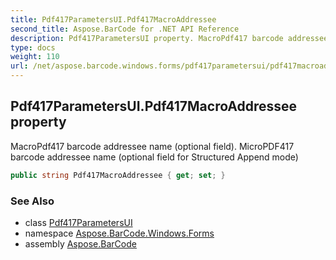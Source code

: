 ```yaml
---
title: Pdf417ParametersUI.Pdf417MacroAddressee
second_title: Aspose.BarCode for .NET API Reference
description: Pdf417ParametersUI property. MacroPdf417 barcode addressee name optional field. MicroPDF417 barcode addressee name optional field for Structured Append mode
type: docs
weight: 110
url: /net/aspose.barcode.windows.forms/pdf417parametersui/pdf417macroaddressee/
---
```

## Pdf417ParametersUI.Pdf417MacroAddressee property

MacroPdf417 barcode addressee name (optional field). MicroPDF417 barcode addressee name (optional field for Structured Append mode)

```csharp
public string Pdf417MacroAddressee { get; set; }
```

### See Also

* class [Pdf417ParametersUI](../)
* namespace [Aspose.BarCode.Windows.Forms](../../../aspose.barcode.windows.forms/)
* assembly [Aspose.BarCode](../../../)


